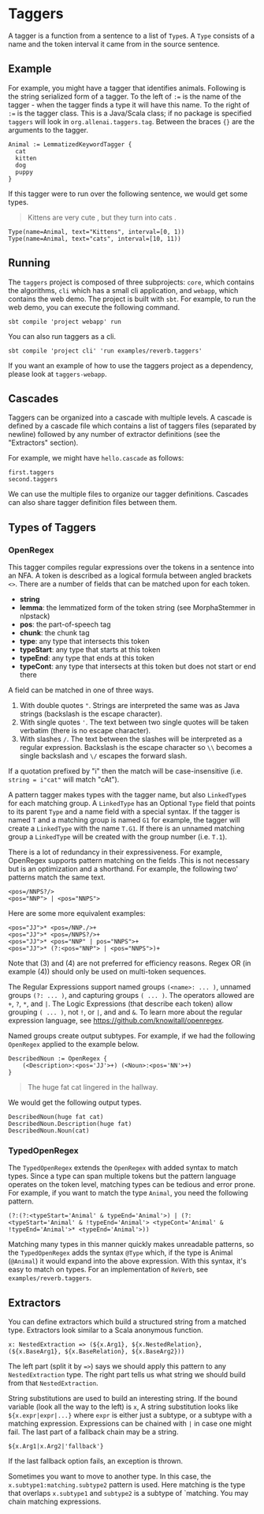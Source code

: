 # Taggers

A tagger is a function from a sentence to a list of `Type`s.  A `Type`
consists of a name and the token interval it came from in the source
sentence.

## Example

For example, you might have a tagger that identifies animals.  Following is the
string serialized form of a tagger.  To the left of `:=` is the name of the
tagger - when the tagger finds a type it will have this name.  To the
right of `:=` is the tagger class.  This is a Java/Scala class; if no package
is specified `taggers` will look in `org.allenai.taggers.tag`.  Between the
braces `{}` are the arguments to the tagger.

```
Animal := LemmatizedKeywordTagger {
  cat
  kitten
  dog
  puppy
}
```

If this tagger were to run over the following sentence, we would get some
types.

> Kittens are very cute , but they turn into cats .

```
Type(name=Animal, text="Kittens", interval=[0, 1))
Type(name=Animal, text="cats", interval=[10, 11))
```

## Running

The `taggers` project is composed of three subprojects: `core`, which contains
the algorithms, `cli` which has a small cli application, and `webapp`, which
contains the web demo.  The project is built with `sbt`.  For example, to run
the web demo, you can execute the following command.

```
sbt compile 'project webapp' run
```

You can also run taggers as a cli.

```
sbt compile 'project cli' 'run examples/reverb.taggers'
```

If you want an example of how to use the taggers project as a dependency,
please look at `taggers-webapp`.

## Cascades

Taggers can be organized into a cascade with multiple levels.  A cascade is defined
by a cascade file which contains a list of taggers files (separated by newline) followed
by any number of extractor definitions (see the "Extractors" section).

For example, we might have `hello.cascade` as follows:

```
first.taggers
second.taggers
```

We can use the multiple files to organize our tagger definitions.  Cascades can also
share tagger definition files between them.

## Types of Taggers

### OpenRegex

This tagger compiles regular expressions over the tokens in a sentence into an
NFA.  A token is described as a logical formula between angled brackets `<>`.
There are a number of fields that can be matched upon for each token.

* __string__
* __lemma__: the lemmatized form of the token string (see MorphaStemmer in nlpstack)
* __pos__: the part-of-speech tag
* __chunk__: the chunk tag
* __type__: any type that intersects this token
* __typeStart__: any type that starts at this token
* __typeEnd__: any type that ends at this token
* __typeCont__: any type that intersects at this token but does not start or end there

A field can be matched in one of three ways.

1.  With double quotes `"`.  Strings are interpreted the same was as Java strings (backslash is the escape character).
2.  With single quotes `'`.  The text between two single quotes will be taken verbatim (there is no escape character).
3.  With slashes `/`.  The text between the slashes will be interpreted as a
    regular expression.  Backslash is the escape character so `\\` becomes a single
    backslash and `\/` escapes the forward slash.

If a quotation prefixed by "i" then the match will be case-insensitive (i.e.
`string = i"cat"` will match "cAt").

A pattern tagger makes types with the tagger name, but also `LinkedType`s for
each matching group. A `LinkedType` has an Optional `Type` field that points to
its parent `Type` and a name field with a special syntax. If the tagger is
named `T` and a matching group is named `G1` for example, the tagger will
create a `LinkedType` with the name `T.G1`.  If there is an unnamed matching
group a `LinkedType` will be created with the group number (i.e. `T.1`).

There is a lot of redundancy in their expressiveness. For example,
OpenRegex supports pattern matching on the fields .This is not necessary
but is an optimization and a shorthand.  For example, the following two'
patterns match the same text.

```
<pos=/NNPS?/>
<pos="NNP"> | <pos="NNPS">
```

Here are some more equivalent examples:

```
<pos="JJ">* <pos=/NNP./>+
<pos="JJ">* <pos=/NNPS?/>+
<pos="JJ">* <pos="NNP" | pos="NNPS">+
<pos="JJ">* (?:<pos="NNP"> | <pos="NNPS">)+
```

Note that (3) and (4) are not preferred for efficiency reasons. Regex OR
(in example (4)) should only be used on multi-token sequences.

The Regular Expressions support named groups `(<name>: ... )`, unnamed
groups `(?: ... )`, and capturing groups `( ... )`. The operators allowed are
`+`, `?`, `*`, and `|`. The Logic Expressions (that describe each token) allow
grouping `( ... )`, not `!`, or `|`, and and `&`.  To learn more about
the regular expression language, see https://github.com/knowitall/openregex.

Named groups create output subtypes.  For example, if we had the following
`OpenRegex` applied to the example below.

```
DescribedNoun := OpenRegex {
    (<Description>:<pos='JJ'>+) (<Noun>:<pos='NN'>+)
}
```

> The huge fat cat lingered in the hallway.

We would get the following output types.

```
DescribedNoun(huge fat cat)
DescribedNoun.Description(huge fat)
DescribedNoun.Noun(cat)
```

### TypedOpenRegex

The `TypedOpenRegex` extends the `OpenRegex` with added syntax to match
types.  Since a type can span multiple tokens but the pattern language operates
on the token level, matching types can be tedious and error prone.  For
example, if you want to match the type `Animal`, you need the following
pattern.

```
(?:(?:<typeStart='Animal' & typeEnd='Animal'>) | (?: <typeStart='Animal' & !typeEnd='Animal'> <typeCont='Animal' & !typeEnd='Animal'>* <typeEnd='Animal'>))
```

Matching many types in this manner quickly makes unreadable patterns, so the
`TypedOpenRegex` adds the syntax `@Type` which, if the type is Animal
(`@Animal`) it would expand into the above expression.  With this syntax, it's
easy to match on types.  For an implementation of `ReVerb`, see
`examples/reverb.taggers`.

## Extractors

You can define extractors which build a structured string from a matched type.
Extractors look similar to a Scala anonymous function.

```
x: NestedExtraction => (${x.Arg1}, ${x.NestedRelation}, (${x.BaseArg1}, ${x.BaseRelation}, ${x.BaseArg2}))
```

The left part (split it by `=>`) says we should apply this pattern to any
`NestedExtraction` type.  The right part tells us what string we should build
from that `NestedExtraction`.

String substitutions are used to build an interesting string.  If the bound
variable (look all the way to the left) is `x`, A string substitution looks
like `${x.expr|expr|...}` where `expr` is either just a subtype, or a subtype
with a matching expression.  Expressions can be chained with `|` in case one
might fail.  The last part of a fallback chain may be a string.

```
${x.Arg1|x.Arg2|'fallback'}
```

If the last fallback option fails, an exception is thrown.

Sometimes you want to move to another type.  In this case, the
`x.subtype1:matching.subtype2` pattern is used.  Here matching is the type that
overlaps `x.subtype1` and `subtype2` is a subtype of `matching.  You may chain
matching expressions.
